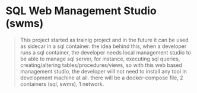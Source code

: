 # SQL Web Management Studio (swms)

> This project started as trainig project and in the future it can be used as sidecar in a sql container. the idea behind this, when a developer runs a sql container, the developer needs local management studio to be able to manage sql server, for instance, executing sql queries, creating/altering tables/procedures/views, so with this web based management studio, the developer will not need to install any tool in development machine at all. 
> there will be a docker-compose file, 2 containers (sql, swms), 1 network.  
